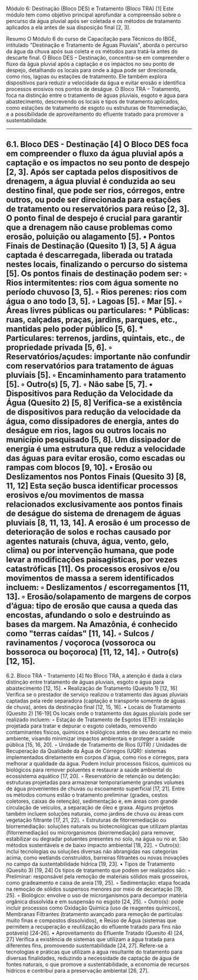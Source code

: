 Módulo 6: Destinação (Bloco DES) e Tratamento (Bloco TRA) [1]
Este módulo tem como objetivo principal aprofundar a compreensão sobre o percurso da água pluvial após ser coletada e os métodos de tratamento aplicados a ela antes de sua disposição final [2, 3].


Resumo
O Módulo 6 do curso de Capacitação para Técnicos do IBGE, intitulado "Destinação e Tratamento de Águas Pluviais", aborda o percurso da água da chuva após sua coleta e os métodos para tratá-la antes do descarte final. O Bloco DES – Destinação, concentra-se em compreender o fluxo da água pluvial após a captação e os impactos no seu ponto de despejo, detalhando os locais para onde a água pode ser direcionada, como rios, lagoas ou estações de tratamento. Ele também explora dispositivos para reduzir a velocidade da água e evitar erosão e identifica processos erosivos nos pontos de deságue. O Bloco TRA – Tratamento, foca na distinção entre o tratamento de águas pluviais, esgoto e água para abastecimento, descrevendo os locais e tipos de tratamento aplicados, como estações de tratamento de esgoto ou estruturas de fitorremediação, e a possibilidade de aproveitamento do efluente tratado para promover a sustentabilidade.


--------------------------------------------------------------------------------
6.1. Bloco DES - Destinação [4]
O Bloco DES foca em compreender o fluxo da água pluvial após a captação e os impactos no seu ponto de despejo [2, 3]. Após ser captada pelos dispositivos de drenagem, a água pluvial é conduzida ao seu destino final, que pode ser rios, córregos, entre outros, ou pode ser direcionada para estações de tratamento ou reservatórios para reúso [2, 3]. O ponto final de despejo é crucial para garantir que a drenagem não cause problemas como erosão, poluição ou alagamento [5].
•
Pontos Finais de Destinação (Quesito 1) [3, 5] A água captada é descarregada, liberada ou tratada nestes locais, finalizando o percurso do sistema [5]. Os pontos finais de destinação podem ser:
◦
Rios intermitentes: rios com água somente no período chuvoso [3, 5].
◦
Rios perenes: rios com água o ano todo [3, 5].
◦
Lagoas [5].
◦
Mar [5].
◦
Áreas livres públicas ou particulares: * Públicas: ruas, calçadas, praças, jardins, parques, etc., mantidas pelo poder público [5, 6]. * Particulares: terrenos, jardins, quintais, etc., de propriedade privada [5, 6].
◦
Reservatórios/açudes: importante não confundir com reservatórios para tratamento de águas pluviais [5].
◦
Encaminhamento para tratamento [5].
◦
Outro(s) [5, 7].
◦
Não sabe [5, 7].
•
Dispositivos para Redução da Velocidade da Água (Quesito 2) [5, 8] Verifica-se a existência de dispositivos para redução da velocidade da água, como dissipadores de energia, antes do deságue em rios, lagos ou outros locais no município pesquisado [5, 8]. Um dissipador de energia é uma estrutura que reduz a velocidade das águas para evitar erosão, como escadas ou rampas com blocos [9, 10].
•
Erosão ou Deslizamentos nos Pontos Finais (Quesito 3) [8, 11, 12] Esta seção busca identificar processos erosivos e/ou movimentos de massa relacionados exclusivamente aos pontos finais de deságue do sistema de drenagem de águas pluviais [8, 11, 13, 14]. A erosão é um processo de deterioração de solos e rochas causado por agentes naturais (chuva, água, vento, gelo, clima) ou por intervenção humana, que pode levar a modificações paisagísticas, por vezes catastróficas [11]. Os processos erosivos e/ou movimentos de massa a serem identificados incluem:
◦
Deslizamentos / escorregamentos [11, 13].
◦
Erosão/solapamento de margens de corpos d’água: tipo de erosão que causa a queda das encostas, afundando o solo e destruindo as bases da margem. Na Amazônia, é conhecido como "terras caídas" [11, 14].
◦
Sulcos / ravinamentos / voçoroca (vossoroca ou bossoroca ou boçoroca) [11, 12, 14].
◦
Outro(s) [12, 15].
--------------------------------------------------------------------------------
6.2. Bloco TRA - Tratamento [4]
No Bloco TRA, a atenção é dada à clara distinção entre tratamento de águas pluviais, esgoto e água para abastecimento [12, 15].
•
Realização de Tratamento (Quesito 1) [12, 16] Verifica se o prestador de serviço realizou o tratamento das águas pluviais captadas pela rede separadora (captação e transporte somente de águas de chuva), antes da destinação final [12, 15, 16].
•
Locais de Tratamento (Quesito 2) [16-19] Os locais onde o tratamento das águas pluviais pode ser realizado incluem:
◦
Estação de Tratamento de Esgotos (ETE): instalação projetada para tratar e depurar o esgoto coletado, removendo contaminantes físicos, químicos e biológicos antes de seu descarte no meio ambiente, visando minimizar impactos ambientais e proteger a saúde pública [15, 16, 20].
◦
Unidade de Tratamento de Rios (UTR) / Unidades de Recuperação da Qualidade da Água de Córregos (UQR): sistemas implementados diretamente em corpos d'água, como rios e córregos, para melhorar a qualidade da água. Podem incluir processos físicos, químicos ou biológicos para remover poluentes e restaurar a saúde ambiental do ecossistema aquático [17, 20].
◦
Reservatório de retenção ou detenção: estruturas projetadas para armazenar temporariamente grandes volumes de água provenientes de chuvas ou escoamento superficial [17, 21]. Entre os métodos comuns estão o tratamento preliminar (grades, cestos coletores, caixas de retenção), sedimentação e, em áreas com grande circulação de veículos, a separação de óleo e graxa. Alguns projetos também incluem soluções naturais, como jardins de chuva ou áreas com vegetação filtrante [17, 21, 22].
◦
Estruturas de fitorremediação ou biorremediação: soluções naturais ou biotecnológicas que utilizam plantas (fitorremediação) ou microrganismos (biorremediação) para remover, estabilizar ou degradar poluentes presentes no solo, na água ou no ar. São métodos sustentáveis e de baixo impacto ambiental [18, 22].
◦
Outro(s): inclui tecnologias ou soluções diversas não abrangidas nas categorias acima, como wetlands construídos, barreiras filtrantes ou novas inovações no campo da sustentabilidade hídrica [19, 23].
•
Tipos de Tratamento (Quesito 3) [19, 24] Os tipos de tratamento que podem ser realizados são:
◦
Preliminar: responsável pela remoção de materiais sólidos mais grosseiros, como gradeamento e caixa de areia [19, 25].
◦
Sedimentação: etapa focada na remoção de sólidos suspensos menores por meio de decantação [19, 25].
◦
Biológico: envolve o uso de microrganismos para decompor matéria orgânica dissolvida e em suspensão no esgoto [24, 25].
◦
Outro(s): pode incluir processos como Oxidação Química (uso de reagentes químicos), Membranas Filtrantes (tratamento avançado para remoção de partículas muito finas e compostos dissolvidos), e Reúso de Água (sistemas que permitem a recuperação e reutilização do efluente tratado para fins não potáveis) [24-26].
•
Aproveitamento do Efluente Tratado (Quesito 4) [24, 27] Verifica a existência de sistemas que utilizam a água tratada para diferentes fins, promovendo sustentabilidade [24, 27]. Refere-se a tecnologias e práticas que utilizam a água resultante do tratamento para diversas finalidades, reduzindo a necessidade de captação de água de fontes naturais, o que promove a sustentabilidade, a economia de recursos hídricos e contribui para a preservação ambiental [26, 27].
